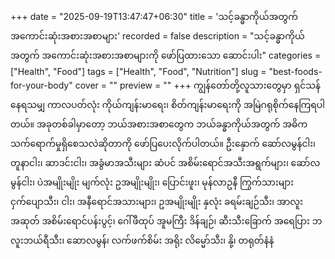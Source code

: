 +++
date = "2025-09-19T13:47:47+06:30"
title = 'သင့်ခန္ဓာကိုယ်အတွက် အကောင်းဆုံးအစားအစာများ'
recorded = false
description = "သင့်ခန္ဓာကိုယ်အတွက် အကောင်းဆုံးအစားအစာများကို ဖော်ပြထားသော ဆောင်းပါး"
categories = ["Health", "Food"]
tags = ["Health", "Food", "Nutrition"]
slug = "best-foods-for-your-body"
cover = ""
preview = ""
+++
ကျွန်တော်တို့လူသားတွေမှာ ရှင်သန်နေရသမျှ ကာလပတ်လုံး ကိုယ်ကျန်းမာရေး၊ စိတ်ကျန်းမာရေးကို အမြဲဂရုစိုက်နေကြရပါတယ်။ အခုတစ်ခါမှာတော့ ဘယ်အစားအစာတွေက ဘယ်ခန္ဓာကိုယ်အတွက် အဓိက သက်ရောက်မှုရှိစေသလဲဆိုတာကို ဖော်ပြပေးလိုက်ပါတယ်။
ဦးနှောက်
ဆော်လမွန်ငါး၊ တူနာငါး၊ ဆာဒင်းငါး၊ အခွံမာအသီးများ
ဆံပင်
အစိမ်းရောင်အသီးအရွက်များ၊ ဆော်လမွန်ငါး၊ ပဲအမျိုးမျိုး
မျက်လုံး
ဥအမျိုးမျိုး၊ ပြောင်းဖူး၊ မုန်လာဥနီ
ကြွက်သားများ
ငှက်ပျောသီး၊ ငါး၊ အနီရောင်အသားများ၊ ဥအမျိုးမျိုး
နှလုံး
ခရမ်းချဉ်သီး၊ အာလူး
အဆုတ်
အစိမ်းရောင်ပန်းပွင့်၊ ဂေါ်ဖီထုပ်
အူမကြီး
ဒိန်ချဉ်၊ ဆီးသီးခြောက်
အရေပြား
ဘလူးဘယ်ရီသီး၊ ဆောလမွန်၊ လက်ဖက်စိမ်း
အရိုး
လိမ္မော်သီး၊ နို့၊ တရုတ်နံနံ 
